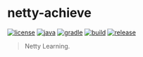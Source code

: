 # netty-achieve

[![license](https://img.shields.io/badge/license-MIT-green.svg?style=flat&logo=github)](https://www.mit-license.org)
[![java](https://img.shields.io/badge/java-1.8-brightgreen.svg?style=flat&logo=java)](https://www.oracle.com/java/technologies/javase-downloads.html)
[![gradle](https://img.shields.io/badge/gradle-6.3-brightgreen.svg?style=flat&logo=gradle)](https://docs.gradle.org/6.3/userguide/installation.html)
[![build](https://github.com/aaric/netty-achieve/workflows/build/badge.svg)](https://github.com/aaric/netty-achieve/actions)
[![release](https://img.shields.io/badge/release-1.7.0-blue.svg)](https://github.com/aaric/netty-achieve/releases)

> Netty Learning.
